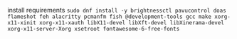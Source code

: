 install requirements
`sudo dnf install -y brightnessctl pavucontrol doas flameshot feh alacritty pcmanfm fish @development-tools gcc make xorg-x11-xinit xorg-x11-xauth libX11-devel libXft-devel libXinerama-devel xorg-x11-server-Xorg xsetroot fontawesome-6-free-fonts`

